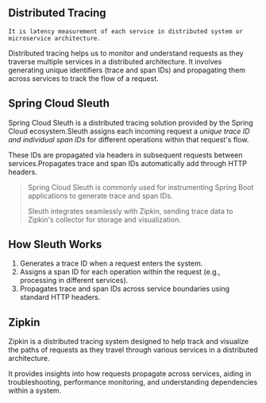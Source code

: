 ## Distributed Tracing
```
It is latency measurement of each service in distributed system or microservice architecture.
```
Distributed tracing helps us to monitor and understand requests as they traverse multiple services in a distributed architecture. It involves generating unique identifiers (trace and span IDs) and propagating them across services to track the flow of a request.

## Spring Cloud Sleuth
Spring Cloud Sleuth is a distributed tracing solution provided by the Spring Cloud ecosystem.Sleuth assigns each incoming request a _unique trace ID and individual span IDs_ for different operations within that request's flow.

These IDs are propagated via headers in subsequent requests between services.Propagates trace and span IDs automatically add through HTTP headers.
>Spring Cloud Sleuth is commonly used for instrumenting Spring Boot applications to generate trace and span IDs.
>
>Sleuth integrates seamlessly with Zipkin, sending trace data to Zipkin's collector for storage and visualization.

## How Sleuth Works
1.  Generates a trace ID when a request enters the system.
2.  Assigns a span ID for each operation within the request (e.g., processing in different services).
3.  Propagates trace and span IDs across service boundaries using standard HTTP headers.

## Zipkin
Zipkin is a distributed tracing system designed to help track and visualize the paths of requests as they travel through various services in a distributed architecture. 

It provides insights into how requests propagate across services, aiding in troubleshooting, performance monitoring, and understanding dependencies within a system.

